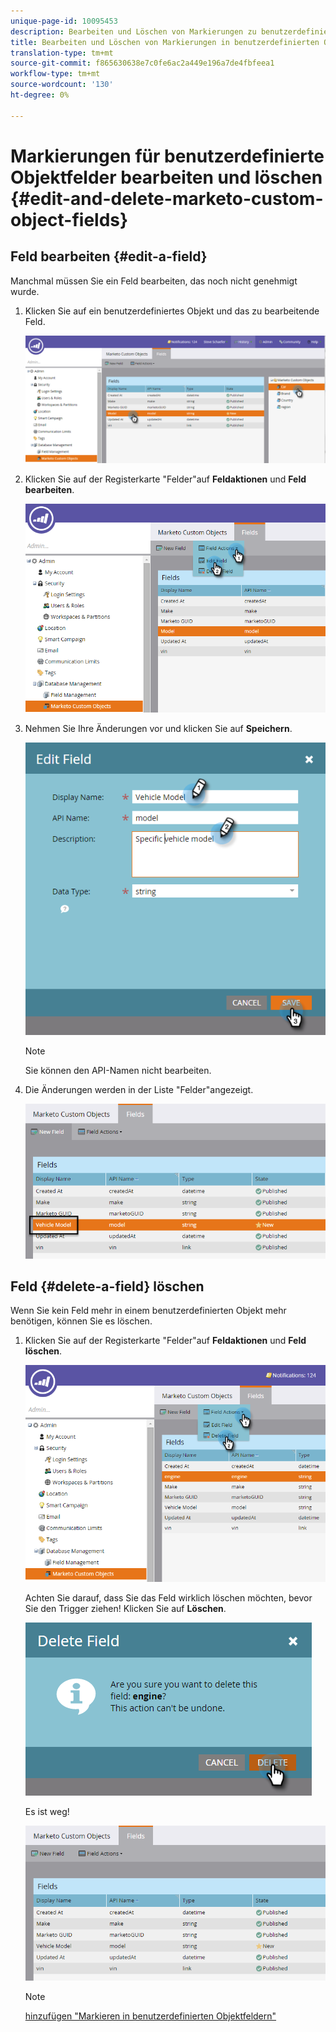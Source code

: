 ```yaml
---
unique-page-id: 10095453
description: Bearbeiten und Löschen von Markierungen zu benutzerdefinierten Objektfeldern - Marketing to Docs - Produktdokumentation
title: Bearbeiten und Löschen von Markierungen in benutzerdefinierten Objektfeldern
translation-type: tm+mt
source-git-commit: f865630638e7c0fe6ac2a449e196a7de4fbfeea1
workflow-type: tm+mt
source-wordcount: '130'
ht-degree: 0%

---
```



# Markierungen für benutzerdefinierte Objektfelder bearbeiten und löschen {#edit-and-delete-marketo-custom-object-fields}

## Feld bearbeiten {#edit-a-field}

Manchmal müssen Sie ein Feld bearbeiten, das noch nicht genehmigt wurde.

1. Klicken Sie auf ein benutzerdefiniertes Objekt und das zu bearbeitende Feld.

   ![](assets/image2015-10-2-10-3a55-3a1.png)

1. Klicken Sie auf der Registerkarte &quot;Felder&quot;auf **Feldaktionen** und **Feld bearbeiten**.

   ![](assets/image2015-10-2-10-3a53-3a26.png)

1. Nehmen Sie Ihre Änderungen vor und klicken Sie auf **Speichern**.

   ![](assets/image2015-10-2-10-3a58-3a56.png)

   >[!NOTE]
   >
   >Sie können den API-Namen nicht bearbeiten.

1. Die Änderungen werden in der Liste &quot;Felder&quot;angezeigt.

   ![](assets/image2015-10-2-11-3a1-3a13.png)

## Feld {#delete-a-field} löschen

Wenn Sie kein Feld mehr in einem benutzerdefinierten Objekt mehr benötigen, können Sie es löschen.

1. Klicken Sie auf der Registerkarte &quot;Felder&quot;auf **Feldaktionen** und **Feld löschen**.

   ![](assets/image2015-10-2-11-3a11-3a20.png)

   Achten Sie darauf, dass Sie das Feld wirklich löschen möchten, bevor Sie den Trigger ziehen! Klicken Sie auf **Löschen**.

   ![](assets/image2015-10-2-11-3a14-3a5.png)

   Es ist weg!

   ![](assets/image2015-10-2-11-3a15-3a48.png)

   >[!NOTE]
   >
   >[hinzufügen &quot;Markieren in benutzerdefinierten Objektfeldern&quot;](/help/marketo/product-docs/administration/marketo-custom-objects/add-marketo-custom-object-fields.md)
